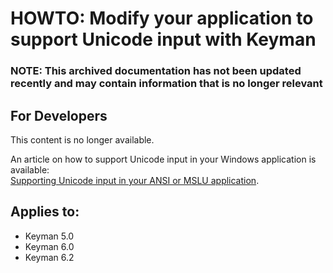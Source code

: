 # HOWTO: Modify your application to support Unicode input with Keyman

### **NOTE**: This archived documentation has not been updated recently and may contain information that is no longer relevant


<h2>For Developers</h2>

<p>This content is no longer available.</p>
<p>An article on how to support Unicode input in your Windows application is available:<br />
<a href='https://blog.keyman.com/2011/06/accepting-unicode-input-in-your-windows-application/'>Supporting Unicode input in your ANSI or MSLU application</a>.</p>


## Applies to:
 * Keyman 5.0
 * Keyman 6.0
 * Keyman 6.2
